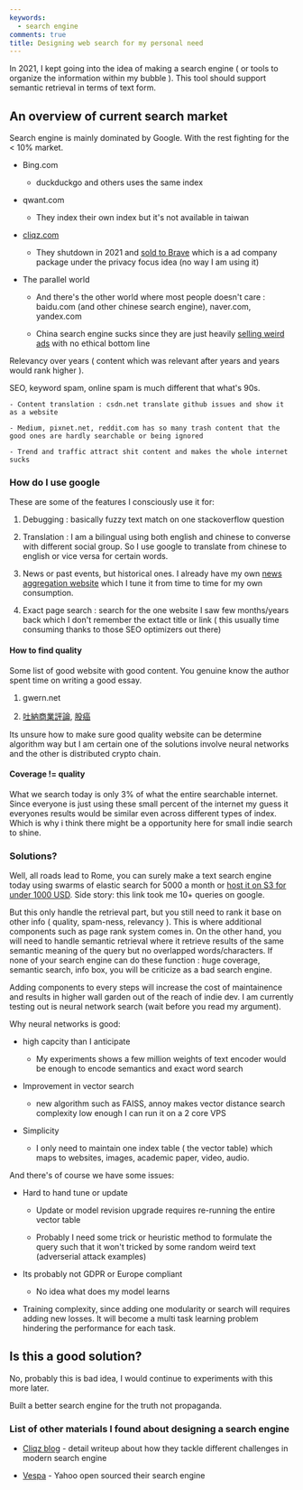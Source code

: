 ```yaml
---
keywords:
  - search engine
comments: true
title: Designing web search for my personal need
---
```


In 2021, I kept going into the idea of making a search engine ( or tools to organize the information within my bubble ). This tool should support semantic retrieval in terms of text form.

## An overview of current search market

Search engine is mainly dominated by Google. With the rest fighting for the < 10% market.

* Bing.com
    
    - duckduckgo and others uses the same index

* qwant.com

    - They index their own index but it's not available in taiwan

* [cliqz.com](https://cliqz.com/en/whycliqz/search-engine)

    - They shutdown in 2021 and [sold to Brave](https://brave.com/brave-search) which is a ad company package under the privacy focus idea (no way I am using it)


* The parallel world

    - And there's the other world where most people doesn't care : baidu.com (and other chinese search engine), naver.com, yandex.com

    - China search engine sucks since they are just heavily [selling weird ads](https://zh.wikipedia.org/wiki/%E7%99%BE%E5%BA%A6%E7%AB%9E%E4%BB%B7%E6%8E%92%E5%90%8D%E4%BA%8B%E4%BB%B6) with no ethical bottom line 

Relevancy over years ( content which was relevant after years and years would rank higher ).

SEO, keyword spam, online spam is much different that what's 90s. 

    - Content translation : csdn.net translate github issues and show it as a website

    - Medium, pixnet.net, reddit.com has so many trash content that the good ones are hardly searchable or being ignored

    - Trend and traffic attract shit content and makes the whole internet sucks

### How do I use google

These are some of the features I consciously use it for:

1. Debugging : basically fuzzy text match on one stackoverflow question

2. Translation : I am a bilingual using both english and chinese to converse with different social group. So I use google to translate from chinese to english or vice versa for certain words.

3. News or past events, but historical ones. I already have my own [news aggregation website](https://todayheadlines.live/) which I tune it from time to time for my own consumption.

4. Exact page search : search for the one website I saw few months/years back which I don't remember the extact title or link ( this usually time consuming thanks to those SEO optimizers out there)


#### How to find quality 

Some list of good website with good content. You genuine know the author spent time on writing a good essay. 

1. gwern.net

2. [吐納商業評論](https://tuna.to), [股癌](https://gooaye.com)

Its unsure how to make sure good quality website can be determine algorithm way but I am certain one of the solutions involve neural networks and the other is distributed crypto chain.

#### Coverage != quality

What we search today is only 3% of what the entire searchable internet. Since everyone is just using these small percent of the internet my guess it everyones results would be similar even across different types of index. Which is why i think there might be a opportunity here for small indie search to shine.

### Solutions?

Well, all roads lead to Rome, you can surely make a text search engine today using swarms of elastic search for 5000 a month or [host it on S3 for under 1000 USD](https://quickwit.io/blog/commoncrawl/). Side story: this link took me 10+ queries on google.

But this only handle the retrieval part, but you still need to rank it base on other info ( quality, spam-ness, relevancy ). This is where additional components such as page rank system comes in. On the other hand, you will need to handle semantic retrieval where it retrieve results of the same semantic meaning of the query but no overlapped words/characters. If none of your search engine can do these function : huge coverage, semantic search, info box, you will be criticize as a bad search engine.

Adding components to every steps will increase the cost of maintainence and results in higher wall garden out of the reach of indie dev. I am currently testing out is neural network search (wait before you read my argument). 

Why neural networks is good:

* high capcity than I anticipate

    - My experiments shows a few million weights of text encoder would be enough to encode semantics and exact word search

* Improvement in vector search

    - new algorithm such as FAISS, annoy makes vector distance search complexity low enough I can run it on a 2 core VPS

* Simplicity

    - I only need to maintain one index table ( the vector table) which maps to websites, images, academic paper, video, audio.

And there's of course we have some issues:

* Hard to hand tune or update

    - Update or model revision upgrade requires re-running the entire vector table

    - Probably I need some trick or heuristic method to formulate the query such that it won't tricked by some random weird text (adverserial attack examples)

* Its probably not GDPR or Europe compliant

    - No idea what does my model learns

* Training complexity, since adding one modularity or search will requires adding new losses. It will become a multi task learning problem hindering the performance for each task.

## Is this a good solution?

No, probably this is bad idea, I would continue to experiments with this more later. 

Built a better search engine for the truth not propaganda.


### List of other materials I found about designing a search engine

* [Cliqz blog](https://0x65.dev/) - detail writeup about how they tackle different challenges in modern search engine

* [Vespa](https://vespa.ai/) - Yahoo open sourced their search engine